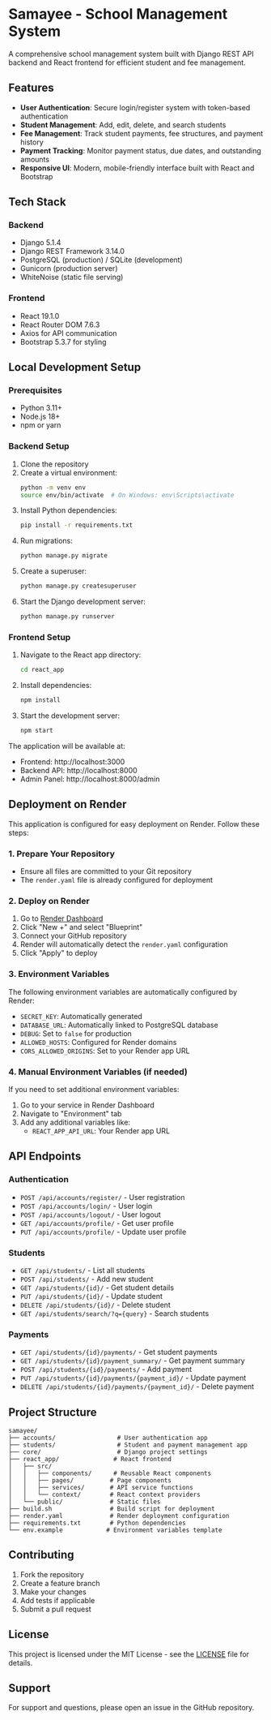 # Samayee - School Management System

A comprehensive school management system built with Django REST API backend and React frontend for efficient student and fee management.

## Features

- **User Authentication**: Secure login/register system with token-based authentication
- **Student Management**: Add, edit, delete, and search students
- **Fee Management**: Track student payments, fee structures, and payment history
- **Payment Tracking**: Monitor payment status, due dates, and outstanding amounts
- **Responsive UI**: Modern, mobile-friendly interface built with React and Bootstrap

## Tech Stack

### Backend
- Django 5.1.4
- Django REST Framework 3.14.0
- PostgreSQL (production) / SQLite (development)
- Gunicorn (production server)
- WhiteNoise (static file serving)

### Frontend
- React 19.1.0
- React Router DOM 7.6.3
- Axios for API communication
- Bootstrap 5.3.7 for styling

## Local Development Setup

### Prerequisites
- Python 3.11+
- Node.js 18+
- npm or yarn

### Backend Setup
1. Clone the repository
2. Create a virtual environment:
   ```bash
   python -m venv env
   source env/bin/activate  # On Windows: env\Scripts\activate
   ```
3. Install Python dependencies:
   ```bash
   pip install -r requirements.txt
   ```
4. Run migrations:
   ```bash
   python manage.py migrate
   ```
5. Create a superuser:
   ```bash
   python manage.py createsuperuser
   ```
6. Start the Django development server:
   ```bash
   python manage.py runserver
   ```

### Frontend Setup
1. Navigate to the React app directory:
   ```bash
   cd react_app
   ```
2. Install dependencies:
   ```bash
   npm install
   ```
3. Start the development server:
   ```bash
   npm start
   ```

The application will be available at:
- Frontend: http://localhost:3000
- Backend API: http://localhost:8000
- Admin Panel: http://localhost:8000/admin

## Deployment on Render

This application is configured for easy deployment on Render. Follow these steps:

### 1. Prepare Your Repository
- Ensure all files are committed to your Git repository
- The `render.yaml` file is already configured for deployment

### 2. Deploy on Render
1. Go to [Render Dashboard](https://dashboard.render.com/)
2. Click "New +" and select "Blueprint"
3. Connect your GitHub repository
4. Render will automatically detect the `render.yaml` configuration
5. Click "Apply" to deploy

### 3. Environment Variables
The following environment variables are automatically configured by Render:
- `SECRET_KEY`: Automatically generated
- `DATABASE_URL`: Automatically linked to PostgreSQL database
- `DEBUG`: Set to `false` for production
- `ALLOWED_HOSTS`: Configured for Render domains
- `CORS_ALLOWED_ORIGINS`: Set to your Render app URL

### 4. Manual Environment Variables (if needed)
If you need to set additional environment variables:
1. Go to your service in Render Dashboard
2. Navigate to "Environment" tab
3. Add any additional variables like:
   - `REACT_APP_API_URL`: Your Render app URL

## API Endpoints

### Authentication
- `POST /api/accounts/register/` - User registration
- `POST /api/accounts/login/` - User login
- `POST /api/accounts/logout/` - User logout
- `GET /api/accounts/profile/` - Get user profile
- `PUT /api/accounts/profile/` - Update user profile

### Students
- `GET /api/students/` - List all students
- `POST /api/students/` - Add new student
- `GET /api/students/{id}/` - Get student details
- `PUT /api/students/{id}/` - Update student
- `DELETE /api/students/{id}/` - Delete student
- `GET /api/students/search/?q={query}` - Search students

### Payments
- `GET /api/students/{id}/payments/` - Get student payments
- `GET /api/students/{id}/payment_summary/` - Get payment summary
- `POST /api/students/{id}/payments/` - Add payment
- `PUT /api/students/{id}/payments/{payment_id}/` - Update payment
- `DELETE /api/students/{id}/payments/{payment_id}/` - Delete payment

## Project Structure

```
samayee/
├── accounts/                 # User authentication app
├── students/                 # Student and payment management app
├── core/                     # Django project settings
├── react_app/               # React frontend
│   ├── src/
│   │   ├── components/      # Reusable React components
│   │   ├── pages/          # Page components
│   │   ├── services/       # API service functions
│   │   └── context/        # React context providers
│   └── public/             # Static files
├── build.sh                # Build script for deployment
├── render.yaml             # Render deployment configuration
├── requirements.txt        # Python dependencies
└── env.example            # Environment variables template
```

## Contributing

1. Fork the repository
2. Create a feature branch
3. Make your changes
4. Add tests if applicable
5. Submit a pull request

## License

This project is licensed under the MIT License - see the [LICENSE](LICENSE) file for details.

## Support

For support and questions, please open an issue in the GitHub repository. 